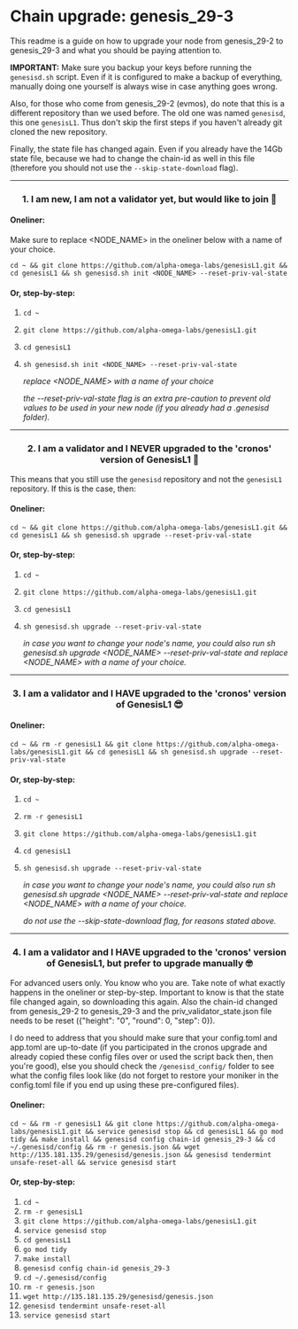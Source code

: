 # Chain upgrade: genesis_29-3

This readme is a guide on how to upgrade your node from genesis_29-2 to genesis_29-3 and what you should be paying attention to.
  
**IMPORTANT:** Make sure you backup your keys before running the `genesisd.sh` script. Even if it is configured to make a backup of everything, manually doing one yourself is always wise in case anything goes wrong.

Also, for those who come from genesis_29-2 (evmos), do note that this is a different repository than we used before. The old one was named `genesisd`, this one `genesisL1`. Thus don't skip the first steps if you haven't already git cloned the new repository.

Finally, the state file has changed again. Even if you already have the 14Gb state file, because we had to change the chain-id as well in this file (therefore you should not use the `--skip-state-download` flag). 

___

### <p align="center">1. I am new, I am not a validator yet, but would like to join 🎉</p>

#### Oneliner:
Make sure to replace <NODE_NAME> in the oneliner below with a name of your choice.
```
cd ~ && git clone https://github.com/alpha-omega-labs/genesisL1.git && cd genesisL1 && sh genesisd.sh init <NODE_NAME> --reset-priv-val-state
```

#### Or, step-by-step:

1. `cd ~`
2. `git clone https://github.com/alpha-omega-labs/genesisL1.git`
3. `cd genesisL1`
4. `sh genesisd.sh init <NODE_NAME> --reset-priv-val-state`

    _replace <NODE_NAME> with a name of your choice_

   _the --reset-priv-val-state flag is an extra pre-caution to prevent old values to be used in your new node (if you already had a .genesisd folder)._

___

### <p align="center">2. I am a validator and I NEVER upgraded to the 'cronos' version of GenesisL1 🥱</p>

This means that you still use the `genesisd` repository and not the `genesisL1` repository. If this is the case, then:

#### Oneliner:

```
cd ~ && git clone https://github.com/alpha-omega-labs/genesisL1.git && cd genesisL1 && sh genesisd.sh upgrade --reset-priv-val-state
```

#### Or, step-by-step:

1. `cd ~`
2. `git clone https://github.com/alpha-omega-labs/genesisL1.git`
3. `cd genesisL1`
4. `sh genesisd.sh upgrade --reset-priv-val-state`

    _in case you want to change your node's name, you could also run sh genesisd.sh upgrade <NODE_NAME> --reset-priv-val-state and replace <NODE_NAME> with a name of your choice._

___

### <p align="center">3. I am a validator and I HAVE upgraded to the 'cronos' version of GenesisL1 😎</p>

#### Oneliner:

```
cd ~ && rm -r genesisL1 && git clone https://github.com/alpha-omega-labs/genesisL1.git && cd genesisL1 && sh genesisd.sh upgrade --reset-priv-val-state
```

#### Or, step-by-step:

1. `cd ~`
2. `rm -r genesisL1`
3. `git clone https://github.com/alpha-omega-labs/genesisL1.git`
4. `cd genesisL1`
5. `sh genesisd.sh upgrade --reset-priv-val-state`

    _in case you want to change your node's name, you could also run sh genesisd.sh upgrade <NODE_NAME> --reset-priv-val-state and replace <NODE_NAME> with a name of your choice._

   _do not use the --skip-state-download flag, for reasons stated above._

___

### <p align="center">4. I am a validator and I HAVE upgraded to the 'cronos' version of GenesisL1, but prefer to upgrade manually 🤓</p>

For advanced users only. You know who you are. Take note of what exactly happens in the oneliner or step-by-step. Important to know is that the state file changed again, so downloading this again. Also the chain-id changed from genesis_29-2 to genesis_29-3 and the priv_validator_state.json file needs to be reset ({"height": "0", "round": 0, "step": 0}).

I do need to address that you should make sure that your config.toml and app.toml are up-to-date (if you participated in the cronos upgrade and already copied these config files over or used the script back then, then you're good), else you should check the `/genesisd_config/` folder to see what the config files look like (do not forget to restore your moniker in the config.toml file if you end up using these pre-configured files).

#### Oneliner:

```
cd ~ && rm -r genesisL1 && git clone https://github.com/alpha-omega-labs/genesisL1.git && service genesisd stop && cd genesisL1 && go mod tidy && make install && genesisd config chain-id genesis_29-3 && cd ~/.genesisd/config && rm -r genesis.json && wget http://135.181.135.29/genesisd/genesis.json && genesisd tendermint unsafe-reset-all && service genesisd start
```

#### Or, step-by-step:

1. `cd ~`
2. `rm -r genesisL1`
3. `git clone https://github.com/alpha-omega-labs/genesisL1.git`
4. `service genesisd stop`
5. `cd genesisL1`
6. `go mod tidy`
7. `make install`
8. `genesisd config chain-id genesis_29-3`
9. `cd ~/.genesisd/config`
10. `rm -r genesis.json`
11. `wget http://135.181.135.29/genesisd/genesis.json`
12. `genesisd tendermint unsafe-reset-all`
13. `service genesisd start`
